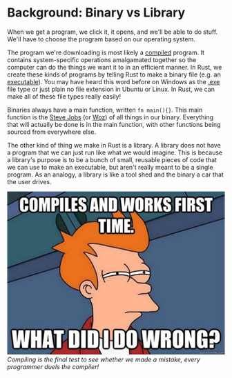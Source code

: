 # Background: Binary vs Library

When we get a program, we click it, it opens, and we'll be able to do stuff. We'll have to choose the program based on our operating system.

The program we're downloading is most likely a [compiled](https://en.wikibooks.org/wiki/Introduction_to_Programming_Languages/Compiled_Programs) program. It contains system-specific operations amalgamated together so the computer can do the things we want it to in an efficient manner. In Rust, we create these kinds of programs by telling Rust to make a binary file (e.g. an [executable](https://en.wikipedia.org/wiki/Executable)). You may have heard this word before on Windows as the [.exe](https://en.wikipedia.org/wiki/.exe) file type  or just plain no file extension in Ubuntu or Linux. In Rust, we can make all of these file types really easily!

Binaries always have a main function, written `fn main(){}`. This main function is the [Steve Jobs](https://en.wikipedia.org/wiki/Steve_Jobs) (or [Woz](https://en.wikipedia.org/wiki/Steve_Wozniak)) of all things in our binary. Everything that will actually be done is in the main function, with other functions being sourced from everywhere else.

The other kind of thing we make in Rust is a library. A library does not have a program that we can just run like what we would imagine. This is because a library's purpose is to be a bunch of small, reusable pieces of code that we can use to make an executable, but aren't really meant to be a single program. As an analogy, a library is like a tool shed and the binary a car that the user drives.

![Compiler Background](../img/compiler_background.jpg)
*Compiling is the final test to see whether we made a mistake, every programmer duels the compiler!*